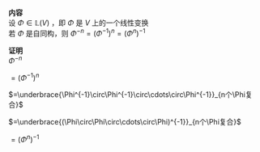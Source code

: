 **内容**  
设 $\Phi\in\mathbb L(V)$ ，即 $\Phi$ 是 $V$ 上的一个线性变换  
若 $\Phi$ 是自同构，则 $\Phi^{-n}=(\Phi^{-1})^n=(\Phi^n)^{-1}$  
  
**证明**  
 $\Phi^{-n}$  
  
 $=(\Phi^{-1})^n$  
  
 $=\underbrace{\Phi^{-1}\circ\Phi^{-1}\circ\cdots\circ\Phi^{-1}}_{n个\Phi复合}$  
  
 $=\underbrace{(\Phi\circ\Phi\circ\cdots\circ\Phi)^{-1}}_{n个\Phi复合}$  
  
 $=(\Phi^n)^{-1}$  
